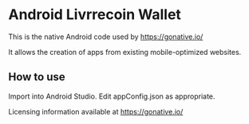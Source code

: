 Android Livrrecoin Wallet
================

This is the native Android code used by https://gonative.io/

It allows the creation of apps from existing mobile-optimized websites.

How to use
------------
Import into Android Studio. Edit appConfig.json as appropriate.

Licensing information available at https://gonative.io/
